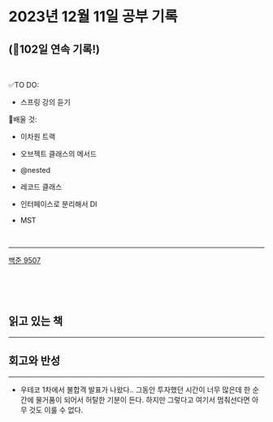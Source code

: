 # 2023년 12월 11일 공부 기록 
## (🚀102일 연속 기록!)

<br>

✅TO DO: 

- 스프링 강의 듣기

💭배울 것:

- 이차원 트랙
- 오브젝트 클래스의 메서드
- @nested
- 레코드 클래스
- 인터페이스로 분리해서 DI


- MST

<br>

---



[백준 9507](..%2F..%2F..%2FAlgorithm%2FSolvedProblem%2FDP%2F%EC%8B%A4%EB%B2%84%2F9507%2F9507.md)


<br><br><br>

## 읽고 있는 책

---





## 회고와 반성

---


- 우테코 1차에서 불합격 발표가 나왔다.. 그동안 투자했던 시간이 너무 많은데 한 순간에 물거품이 되어서
허탈한 기분이 든다. 하지만 그렇다고 여기서 멈춰선다면 아무 것도 이룰 수 없다. 